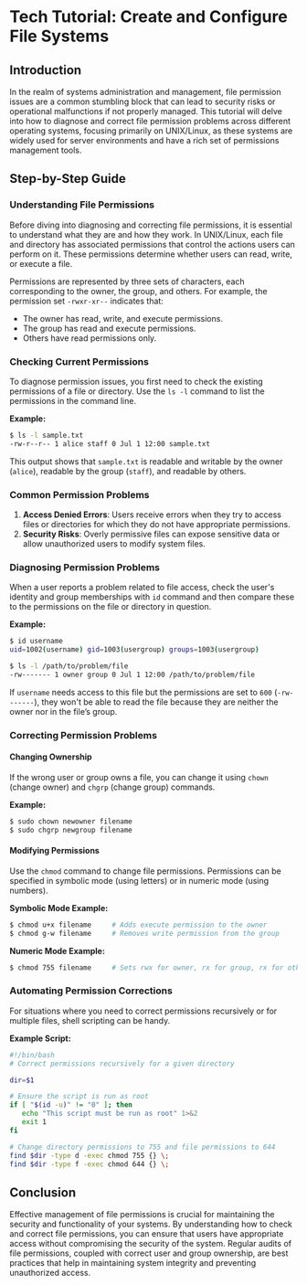 # Tech Tutorial: Create and Configure File Systems

## Introduction

In the realm of systems administration and management, file permission issues are a common stumbling block that can lead to security risks or operational malfunctions if not properly managed. This tutorial will delve into how to diagnose and correct file permission problems across different operating systems, focusing primarily on UNIX/Linux, as these systems are widely used for server environments and have a rich set of permissions management tools.

## Step-by-Step Guide

### Understanding File Permissions

Before diving into diagnosing and correcting file permissions, it is essential to understand what they are and how they work. In UNIX/Linux, each file and directory has associated permissions that control the actions users can perform on it. These permissions determine whether users can read, write, or execute a file.

Permissions are represented by three sets of characters, each corresponding to the owner, the group, and others. For example, the permission set `-rwxr-xr--` indicates that:
- The owner has read, write, and execute permissions.
- The group has read and execute permissions.
- Others have read permissions only.

### Checking Current Permissions

To diagnose permission issues, you first need to check the existing permissions of a file or directory. Use the `ls -l` command to list the permissions in the command line.

**Example:**

```bash
$ ls -l sample.txt
-rw-r--r-- 1 alice staff 0 Jul 1 12:00 sample.txt
```

This output shows that `sample.txt` is readable and writable by the owner (`alice`), readable by the group (`staff`), and readable by others.

### Common Permission Problems

1. **Access Denied Errors**: Users receive errors when they try to access files or directories for which they do not have appropriate permissions.
2. **Security Risks**: Overly permissive files can expose sensitive data or allow unauthorized users to modify system files.

### Diagnosing Permission Problems

When a user reports a problem related to file access, check the user's identity and group memberships with `id` command and then compare these to the permissions on the file or directory in question.

**Example:**

```bash
$ id username
uid=1002(username) gid=1003(usergroup) groups=1003(usergroup)

$ ls -l /path/to/problem/file
-rw------- 1 owner group 0 Jul 1 12:00 /path/to/problem/file
```

If `username` needs access to this file but the permissions are set to `600` (`-rw-------`), they won't be able to read the file because they are neither the owner nor in the file’s group.

### Correcting Permission Problems

#### Changing Ownership

If the wrong user or group owns a file, you can change it using `chown` (change owner) and `chgrp` (change group) commands.

**Example:**

```bash
$ sudo chown newowner filename
$ sudo chgrp newgroup filename
```

#### Modifying Permissions

Use the `chmod` command to change file permissions. Permissions can be specified in symbolic mode (using letters) or in numeric mode (using numbers).

**Symbolic Mode Example:**

```bash
$ chmod u+x filename     # Adds execute permission to the owner
$ chmod g-w filename     # Removes write permission from the group
```

**Numeric Mode Example:**

```bash
$ chmod 755 filename     # Sets rwx for owner, rx for group, rx for others
```

### Automating Permission Corrections

For situations where you need to correct permissions recursively or for multiple files, shell scripting can be handy.

**Example Script:**

```bash
#!/bin/bash
# Correct permissions recursively for a given directory

dir=$1

# Ensure the script is run as root
if [ "$(id -u)" != "0" ]; then
   echo "This script must be run as root" 1>&2
   exit 1
fi

# Change directory permissions to 755 and file permissions to 644
find $dir -type d -exec chmod 755 {} \;
find $dir -type f -exec chmod 644 {} \;
```

## Conclusion

Effective management of file permissions is crucial for maintaining the security and functionality of your systems. By understanding how to check and correct file permissions, you can ensure that users have appropriate access without compromising the security of the system. Regular audits of file permissions, coupled with correct user and group ownership, are best practices that help in maintaining system integrity and preventing unauthorized access.